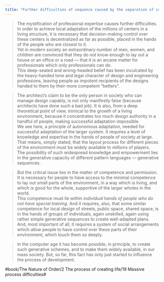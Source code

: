```yaml
---
title: "Further difficulties of sequence caused by the separation of construction from design"
---
```


> The mystification of professional expertise causes further difficulties.  
> In order to achieve local adaptation of the millions of centers in a living structure, it is necessary that decision-making control over these centers is decentralized as far as possible, placed in the hands of the people who are closest to it.  
> Yet in modern society an extraordinary number of men, women, and children are convinced that they do not know enough to lay out a house or an office or a road — that it is an arcane matter for professionals which only professionals can do.  
> This deep-seated and wrong-headed belief has been inculcated by the heavy-handed tone and legal character of design and engineering professions, leaving people as impotent recipients of the designs handed to them by their more competent “betters”.  

> The architect’s claim to be the only person in society who can manage design capably, is not only manifestly false (because architects have done such a bad job). It is also, from a deep theoretical point of view, inimical to the growth of a living environment, because it concentrates too much design authority in a handful of people, making successful adaptation impossible.  
> We see here, a principle of autonomous adaptation, needed for successful adaptation of the larger system. It requires a level of knowledge and expertise in the hands of people of society at large.  
> That means, simply stated, that the layout process for different pieces of the environment must be widely available to millions of players. The possibility of such widespread knowledge and empowerment lies in the generative capacity of different pattern languages — generative sequences.  

> But the critical issue lies in the matter of competence and permission. It is necessary for people to have access to the minimal competence to lay out small parts of the environment, in a way which is living, and which is good for the whole, supportive of the larger wholes in the world.  
> This competence must lie *within individual hands of people who do not have special training*. And it requires, also, that some similar competence for local design of streets, public space, shared space, is in the hands of groups of individuals, again unskilled, again using rather simple generative sequences to create well-adapted plans.  
> And, most important of all, it requires a system of social arrangements which *allow* people to have control over these parts of their environment, which touch them so deeply.  

> In the computer age it has become possible, in principle, to create such generative schemes, and to make them widely available, in our mass society. But, so far, this fact has only just started to influence the process of development.  

#book/The Nature of Order/2 The process of creating life/19 Massive process difficulties#